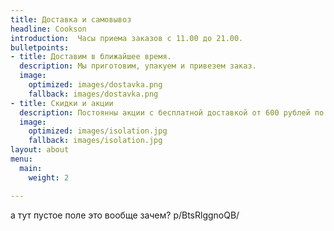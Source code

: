 ```yaml
---
title: Доставка и самовывоз
headline: Cookson
introduction:  Часы приема заказов с 11.00 до 21.00.
bulletpoints:
- title: Доставим в ближайшее время.
  description: Мы приготовим, упакуем и привезем заказ.
  image:
    optimized: images/dostavka.png
    fallback: images/dostavka.png
- title: Скидки и акции
  description: Постоянны акции с бесплатной доставкой от 600 рублей по городу и от 1500 по пригороду. Но иногда случаются и эвенты и розыгрыши скидок. Следите за новостями в нашем  ***[инстаграме](https://www.instagram.com/accounts/login/?next=%2Fcook_son34%2F&source=follow)*** 
  image:
    optimized: images/isolation.jpg
    fallback: images/isolation.jpg
layout: about
menu:
  main:
    weight: 2

---
```

а тут пустое поле это вообще зачем?
p/BtsRlggnoQB/
